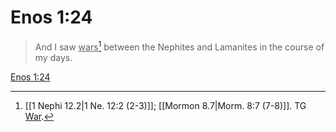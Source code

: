 # Enos 1:24

> And I saw <u>wars</u>[^a] between the Nephites and Lamanites in the course of my days.

[Enos 1:24](https://www.churchofjesuschrist.org/study/scriptures/bofm/enos/1?lang=eng&id=p24#p24)


[^a]: [[1 Nephi 12.2|1 Ne. 12:2 (2-3)]]; [[Mormon 8.7|Morm. 8:7 (7-8)]]. TG [War](https://www.churchofjesuschrist.org/study/scriptures/tg/war?lang=eng).
